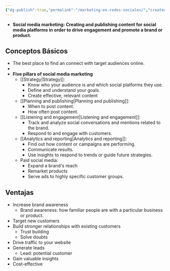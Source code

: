 ```yaml
---
{"dg-publish":true,"permalink":"/marketing-en-redes-sociales/","created":"2024-03-12T01:33:39.877+01:00","updated":"2024-05-16T01:29:15.000+02:00"}
---
```


- **Social media marketing: Creating and publishing content for social media platforms in order to drive engagement and promote a brand or product.**
## Conceptos Básicos
- The best place to find an connect with target audiences online.
- 
- **Five pillars of social media marketing**
	- [[Strategy\|Strategy]]: 
		- Know who your audience is and which social platforms they use.
		- Define and understand your goals.
		- Create effective, relevant content
	- [[Planning and publishing\|Planning and publishing]]:
		- When to post content.
		- How often post content.
	- [[Listening and engagement\|Listening and engagement]]:
		- Track and analyze social conversations and mentions related to the brand.
		- Respond to and engage with customers.
	- [[Analytics and reporting\|Analytics and reporting]]:
		- Find out how content or campaigns are performing.
		- Communicate results.
		- Use insights to respond to trends or guide future strategies.
	- Paid social media:
		- Expand a brand's reach
		- Remarket products
		- Serve ads to highly specific customer groups.
## Ventajas
- Increase brand awareness
	- Brand awareness: how familiar people are with a particular business or product.
- Target new customers
- Build stronger relationships with existing customers
	- Trust building
	- Solve doubts
- Drive traffic to your website
- Generate leads
	- Lead: potential customer
- Gain valuable insights
- Cost-effective